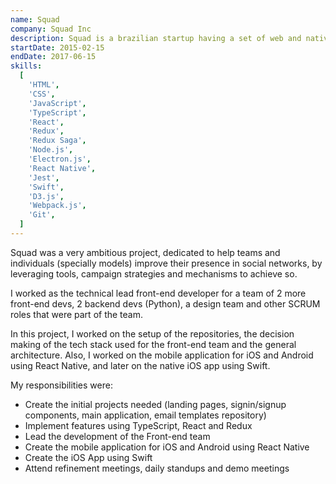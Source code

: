```yaml
---
name: Squad
company: Squad Inc
description: Squad is a brazilian startup having a set of web and native apps that help teams improve their presence in Social Networks
startDate: 2015-02-15
endDate: 2017-06-15
skills:
  [
    'HTML',
    'CSS',
    'JavaScript',
    'TypeScript',
    'React',
    'Redux',
    'Redux Saga',
    'Node.js',
    'Electron.js',
    'React Native',
    'Jest',
    'Swift',
    'D3.js',
    'Webpack.js',
    'Git',
  ]
---
```


Squad was a very ambitious project, dedicated to help teams and individuals (specially models) improve their presence in social networks, by leveraging tools, campaign strategies and mechanisms to achieve so.

I worked as the technical lead front-end developer for a team of 2 more front-end devs, 2 backend devs (Python), a design team and other SCRUM roles that were part of the team.

In this project, I worked on the setup of the repositories, the decision making of the tech stack used for the front-end team and the general architecture. Also, I worked on the mobile application for iOS and Android using React Native, and later on the native iOS app using Swift.

My responsibilities were:

- Create the initial projects needed (landing pages, signin/signup components, main application, email templates repository)
- Implement features using TypeScript, React and Redux
- Lead the development of the Front-end team
- Create the mobile application for iOS and Android using React Native
- Create the iOS App using Swift
- Attend refinement meetings, daily standups and demo meetings
